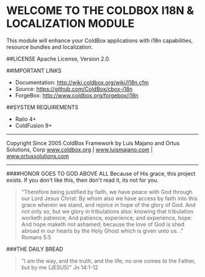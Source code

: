 WELCOME TO THE COLDBOX I18N & LOCALIZATION MODULE
=================================================
This module will enhance your ColdBox applications with i18n capabilities,
resource bundles and localization.

##LICENSE
Apache License, Version 2.0.

##IMPORTANT LINKS
- Documentation: http://wiki.coldbox.org/wiki/I18n.cfm
- Source: https://github.com/ColdBox/cbox-i18n
- ForgeBox: http://www.coldbox.org/forgebox/i18n

##SYSTEM REQUIREMENTS
- Railo 4+
- ColdFusion 9+

********************************************************************************
Copyright Since 2005 ColdBox Framework by Luis Majano and Ortus Solutions, Corp
www.coldbox.org | www.luismajano.com | www.ortussolutions.com
********************************************************************************
####HONOR GOES TO GOD ABOVE ALL
Because of His grace, this project exists. If you don't like this, then don't read it, its not for you.

>"Therefore being justified by faith, we have peace with God through our Lord Jesus Christ:
By whom also we have access by faith into this grace wherein we stand, and rejoice in hope of the glory of God.
And not only so, but we glory in tribulations also: knowing that tribulation worketh patience;
And patience, experience; and experience, hope:
And hope maketh not ashamed; because the love of God is shed abroad in our hearts by the 
Holy Ghost which is given unto us. ." Romans 5:5

###THE DAILY BREAD
 > "I am the way, and the truth, and the life; no one comes to the Father, but by me (JESUS)" Jn 14:1-12